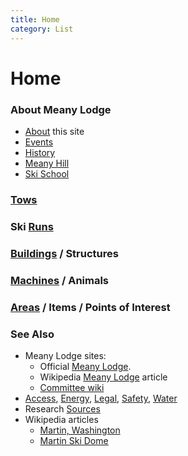 ```yaml
---
title: Home
category: List
---
```

# Home
### About Meany Lodge

- [About](About) this site
- [Events](/Event)
- [History](History)
- [Meany Hill](Meany-Hill)
- [Ski School](Ski-School)

### [Tows](Tows)

### Ski [Runs](Runs)

### [Buildings](Building) / Structures

### [Machines](Machine) / Animals

### [Areas](Area) / Items / Points of Interest

### See Also

- Meany Lodge sites:
    - Official [Meany Lodge](https://www.mountaineers.org/locations-lodges/meany-lodge/).
    - Wikipedia [Meany Lodge](https://en.wikipedia.org/wiki/Meany_Lodge) article
    - [Committee wiki](https://github.com/MeanyLodge/Committee/wiki)
- [Access](Access), [Energy](Energy), [Legal](/Legal), [Safety](Safety), [Water](Water)
- Research [Sources](Sources)
- Wikipedia articles
    - [Martin, Washington](https://en.wikipedia.org/wiki/Martin,_Washington)
    - [Martin Ski Dome](https://en.wikipedia.org/wiki/Martin_Ski_Dome)
